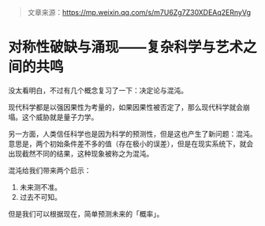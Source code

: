 > 文章来源：https://mp.weixin.qq.com/s/m7U6Zg7Z30XDEAq2ERnyVg

# 对称性破缺与涌现——复杂科学与艺术之间的共鸣

没太看明白，不过有几个概念复习了一下：决定论与混沌。

现代科学都是以强因果性为考量的，如果因果性被否定了，那么现代科学就会崩塌。这个威胁就是量子力学。



另一方面，人类信任科学也是因为科学的预测性，但是这也产生了新问题：混沌。意思是，两个初始条件差不多的值（存在极小的误差），但是在现实系统下，就会出现截然不同的结果，这种现象被称之为混沌。



混沌给我们带来两个启示：

1. 未来测不准。
2. 过去不可知。

但是我们可以根据现在，简单预测未来的「概率」。

